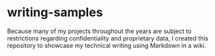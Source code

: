 # writing-samples
Because many of my projects throughout the years are subject to restrictions regarding confidentiality and proprietary data, I created this repository to showcase my technical writing using Markdown in a wiki.
